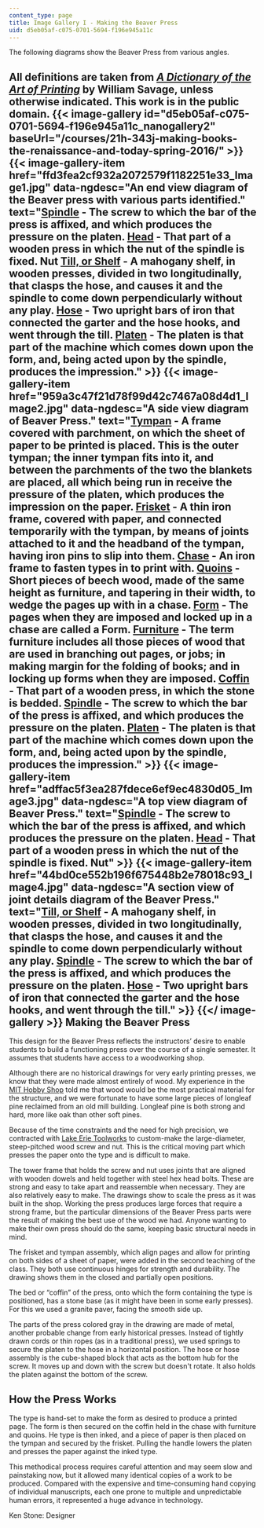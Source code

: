 ```yaml
---
content_type: page
title: Image Gallery I - Making the Beaver Press
uid: d5eb05af-c075-0701-5694-f196e945a11c
---
```


The following diagrams show the Beaver Press from various angles.

All definitions are taken from [_A Dictionary of the Art of Printing_](https://www.oldbookillustrations.com/dictionary/contents/index) by William Savage, unless otherwise indicated. This work is in the public domain.
{{< image-gallery id="d5eb05af-c075-0701-5694-f196e945a11c_nanogallery2" baseUrl="/courses/21h-343j-making-books-the-renaissance-and-today-spring-2016/" >}}
{{< image-gallery-item href="ffd3fea2cf932a2072579f1182251e33_Image1.jpg" data-ngdesc="An end view diagram of the Beaver press with various parts identified." text="[Spindle](https://www.oldbookillustrations.com/dictionary/s/spindle) - The screw to which the bar of the press is affixed, and which produces the pressure on the platen.  [Head](https://www.oldbookillustrations.com/dictionary/h/head) - That part of a wooden press in which the nut of the spindle is fixed.  Nut  [Till, or Shelf](https://www.oldbookillustrations.com/dictionary/t/till) - A mahogany shelf, in wooden presses, divided in two longitudinally, that clasps the hose, and causes it and the spindle to come down perpendicularly without any play.  [Hose](https://www.oldbookillustrations.com/dictionary/h/hose) - Two upright bars of iron that connected the garter and the hose hooks, and went through the till.  [Platen](https://www.oldbookillustrations.com/dictionary/p/platen) - The platen is that part of the machine which comes down upon the form, and, being acted upon by the spindle, produces the impression." >}}
{{< image-gallery-item href="959a3c47f21d78f99d42c7467a08d4d1_Image2.jpg" data-ngdesc="A side view diagram of Beaver Press." text="[Tympan](https://www.oldbookillustrations.com/dictionary/t/tympan) - A frame covered with parchment, on which the sheet of paper to be printed is placed. This is the outer tympan; the inner tympan fits into it, and between the parchments of the two the blankets are placed, all which being run in receive the pressure of the platen, which produces the impression on the paper.  [Frisket](https://www.oldbookillustrations.com/dictionary/f/frisket) - A thin iron frame, covered with paper, and connected temporarily with the tympan, by means of joints attached to it and the headband of the tympan, having iron pins to slip into them.  [Chase](https://www.oldbookillustrations.com/dictionary/c/chase) - An iron frame to fasten types in to print with.  [Quoins](https://www.oldbookillustrations.com/dictionary/q/quoins) - Short pieces of beech wood, made of the same height as furniture, and tapering in their width, to wedge the pages up with in a chase.  [Form](https://www.oldbookillustrations.com/dictionary/f/form) - The pages when they are imposed and locked up in a chase are called a Form.  [Furniture](https://www.oldbookillustrations.com/dictionary/f/furniture) - The term furniture includes all those pieces of wood that are used in branching out pages, or jobs; in making margin for the folding of books; and in locking up forms when they are imposed.  [Coffin](https://www.oldbookillustrations.com/dictionary/c/coffin) - That part of a wooden press, in which the stone is bedded.  [Spindle](https://www.oldbookillustrations.com/dictionary/s/spindle) - The screw to which the bar of the press is affixed, and which produces the pressure on the platen.  [Platen](https://www.oldbookillustrations.com/dictionary/p/platen) - The platen is that part of the machine which comes down upon the form, and, being acted upon by the spindle, produces the impression." >}}
{{< image-gallery-item href="adffac5f3ea287fdece6ef9ec4830d05_Image3.jpg" data-ngdesc="A top view diagram of Beaver Press." text="[Spindle](https://www.oldbookillustrations.com/dictionary/s/spindle) - The screw to which the bar of the press is affixed, and which produces the pressure on the platen.  [Head](https://www.oldbookillustrations.com/dictionary/h/head) - That part of a wooden press in which the nut of the spindle is fixed.  Nut" >}}
{{< image-gallery-item href="44bd0ce552b196f675448b2e78018c93_Image4.jpg" data-ngdesc="A section view of joint details diagram of the Beaver Press." text="[Till, or Shelf](https://www.oldbookillustrations.com/dictionary/t/till) - A mahogany shelf, in wooden presses, divided in two longitudinally, that clasps the hose, and causes it and the spindle to come down perpendicularly without any play.  [Spindle](https://www.oldbookillustrations.com/dictionary/s/spindle) - The screw to which the bar of the press is affixed, and which produces the pressure on the platen.  [Hose](https://www.oldbookillustrations.com/dictionary/h/hose) - Two upright bars of iron that connected the garter and the hose hooks, and went through the till." >}}
{{</ image-gallery >}}
Making the Beaver Press
-----------------------

This design for the Beaver Press reflects the instructors’ desire to enable students to build a functioning press over the course of a single semester. It assumes that students have access to a woodworking shop.

Although there are no historical drawings for very early printing presses, we know that they were made almost entirely of wood. My experience in the [MIT Hobby Shop](https://studentlife.mit.edu/hobbyshop) told me that wood would be the most practical material for the structure, and we were fortunate to have some large pieces of longleaf pine reclaimed from an old mill building. Longleaf pine is both strong and hard, more like oak than other soft pines.

Because of the time constraints and the need for high precision, we contracted with [Lake Erie Toolworks](https://www.lakeerietoolworks.com/) to custom-make the large-diameter, steep-pitched wood screw and nut. This is the critical moving part which presses the paper onto the type and is difficult to make.

The tower frame that holds the screw and nut uses joints that are aligned with wooden dowels and held together with steel hex head bolts. These are strong and easy to take apart and reassemble when necessary. They are also relatively easy to make. The drawings show to scale the press as it was built in the shop. Working the press produces large forces that require a strong frame, but the particular dimensions of the Beaver Press parts were the result of making the best use of the wood we had. Anyone wanting to make their own press should do the same, keeping basic structural needs in mind.

The frisket and tympan assembly, which align pages and allow for printing on both sides of a sheet of paper, were added in the second teaching of the class. They both use continuous hinges for strength and durability. The drawing shows them in the closed and partially open positions.

The bed or “coffin” of the press, onto which the form containing the type is positioned, has a stone base (as it might have been in some early presses). For this we used a granite paver, facing the smooth side up.

The parts of the press colored gray in the drawing are made of metal, another probable change from early historical presses. Instead of tightly drawn cords or thin ropes (as in a traditional press), we used springs to secure the platen to the hose in a horizontal position. The hose or hose assembly is the cube-shaped block that acts as the bottom hub for the screw. It moves up and down with the screw but doesn't rotate. It also holds the platen against the bottom of the screw.

How the Press Works
-------------------

The type is hand-set to make the form as desired to produce a printed page. The form is then secured on the coffin held in the chase with furniture and quoins. He type is then inked, and a piece of paper is then placed on the tympan and secured by the frisket. Pulling the handle lowers the platen and presses the paper against the inked type.

This methodical process requires careful attention and may seem slow and painstaking now, but it allowed many identical copies of a work to be produced. Compared with the expensive and time-consuming hand copying of individual manuscripts, each one prone to multiple and unpredictable human errors, it represented a huge advance in technology.

Ken Stone: Designer